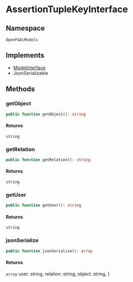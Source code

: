 # AssertionTupleKeyInterface


## Namespace
`OpenFGA\Models`

## Implements
* [ModelInterface](Models/ModelInterface.md)
* JsonSerializable

## Methods
### getObject


```php
public function getObject(): string
```



#### Returns
`string` 

### getRelation


```php
public function getRelation(): string
```



#### Returns
`string` 

### getUser


```php
public function getUser(): string
```



#### Returns
`string` 

### jsonSerialize


```php
public function jsonSerialize(): array
```



#### Returns
`array` user: string, relation: string, object: string, }

